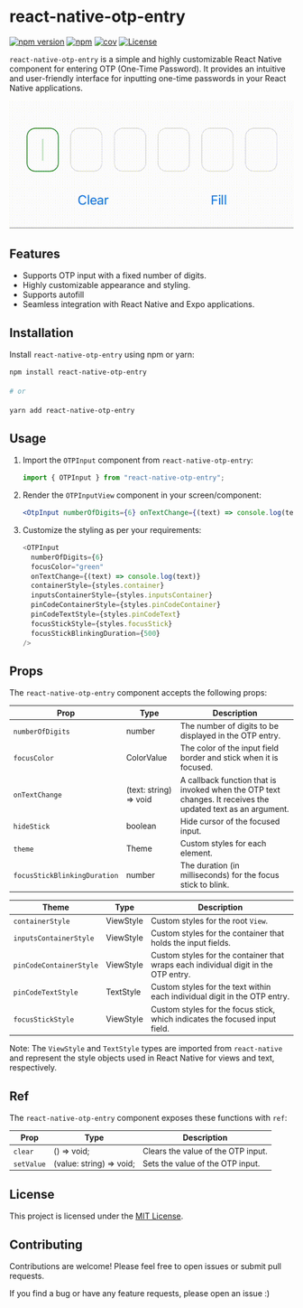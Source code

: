 # react-native-otp-entry

[![npm version](https://badge.fury.io/js/react-native-otp-entry.svg)](https://badge.fury.io/js/react-native-otp-entry)
[![npm](https://img.shields.io/npm/dm/react-native-otp-entry.svg)]()
[![cov](https://anday013.github.io/react-native-otp-entry/badges/coverage.svg)](https://github.com/anday013/react-native-otp-entry/actions)
[![License](https://img.shields.io/badge/license-MIT-blue.svg)](https://github.com/your-username/react-native-otp-entry/blob/main/LICENSE)

`react-native-otp-entry` is a simple and highly customizable React Native component for entering OTP (One-Time Password). It provides an intuitive and user-friendly interface for inputting one-time passwords in your React Native applications.

![Demo](otp_demo.gif)

## Features

- Supports OTP input with a fixed number of digits.
- Highly customizable appearance and styling.
- Supports autofill
- Seamless integration with React Native and Expo applications.

## Installation

Install `react-native-otp-entry` using npm or yarn:

```bash
npm install react-native-otp-entry

# or

yarn add react-native-otp-entry
```

## Usage

1. Import the `OTPInput` component from `react-native-otp-entry`:

   ```javascript
   import { OTPInput } from "react-native-otp-entry";
   ```

2. Render the `OTPInputView` component in your screen/component:

   ```jsx
   <OtpInput numberOfDigits={6} onTextChange={(text) => console.log(text)} />
   ```

3. Customize the styling as per your requirements:

   ```javascript
   <OTPInput
     numberOfDigits={6}
     focusColor="green"
     onTextChange={(text) => console.log(text)}
     containerStyle={styles.container}
     inputsContainerStyle={styles.inputsContainer}
     pinCodeContainerStyle={styles.pinCodeContainer}
     pinCodeTextStyle={styles.pinCodeText}
     focusStickStyle={styles.focusStick}
     focusStickBlinkingDuration={500}
   />
   ```

## Props

The `react-native-otp-entry` component accepts the following props:

| Prop                         | Type                   | Description                                                                                                 |
| ---------------------------- | ---------------------- | ----------------------------------------------------------------------------------------------------------- |
| `numberOfDigits`             | number                 | The number of digits to be displayed in the OTP entry.                                                      |
| `focusColor`                 | ColorValue             | The color of the input field border and stick when it is focused.                                           |
| `onTextChange`               | (text: string) => void | A callback function that is invoked when the OTP text changes. It receives the updated text as an argument. |
| `hideStick`                  | boolean                | Hide cursor of the focused input.                                                                           |
| `theme`                      | Theme                  | Custom styles for each element.                                                                             |
| `focusStickBlinkingDuration` | number                 | The duration (in milliseconds) for the focus stick to blink.                                                |

| Theme                   | Type      | Description                                                                        |
| ----------------------- | --------- | ---------------------------------------------------------------------------------- |
| `containerStyle`        | ViewStyle | Custom styles for the root `View`.                                                 |
| `inputsContainerStyle`  | ViewStyle | Custom styles for the container that holds the input fields.                       |
| `pinCodeContainerStyle` | ViewStyle | Custom styles for the container that wraps each individual digit in the OTP entry. |
| `pinCodeTextStyle`      | TextStyle | Custom styles for the text within each individual digit in the OTP entry.          |
| `focusStickStyle`       | ViewStyle | Custom styles for the focus stick, which indicates the focused input field.        |

Note: The `ViewStyle` and `TextStyle` types are imported from `react-native` and represent the style objects used in React Native for views and text, respectively.

## Ref

The `react-native-otp-entry` component exposes these functions with `ref`:

| Prop       | Type                     | Description                        |
| ---------- | ------------------------ | ---------------------------------- |
| `clear`    | () => void;              | Clears the value of the OTP input. |
| `setValue` | (value: string) => void; | Sets the value of the OTP input.   |

## License

This project is licensed under the [MIT License](https://github.com/your-username/react-native-otp-entry/blob/main/LICENSE).

## Contributing

Contributions are welcome! Please feel free to open issues or submit pull requests.

If you find a bug or have any feature requests, please open an issue :)
